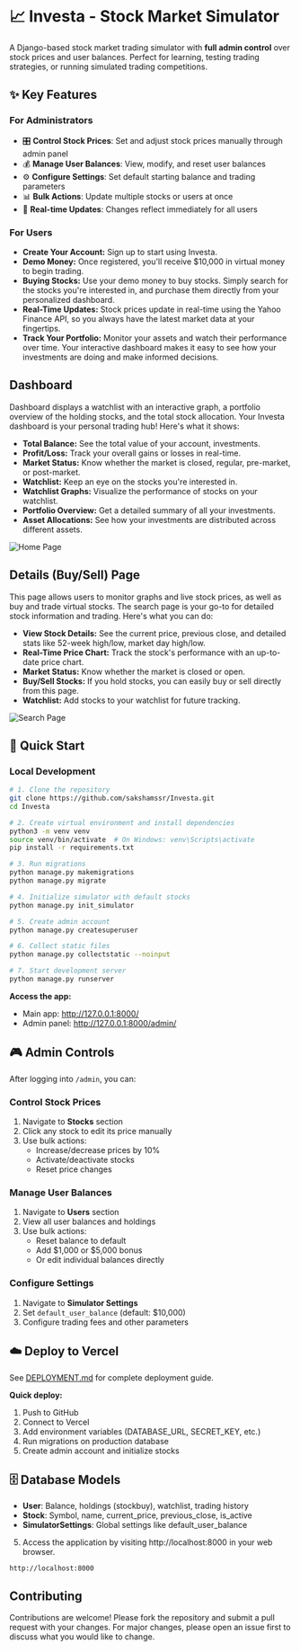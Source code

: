 # 📈 Investa - Stock Market Simulator

A Django-based stock market trading simulator with **full admin control** over stock prices and user balances. Perfect for learning, testing trading strategies, or running simulated trading competitions.

## ✨ Key Features

### For Administrators
- 🎛️ **Control Stock Prices**: Set and adjust stock prices manually through admin panel
- 💰 **Manage User Balances**: View, modify, and reset user balances
- ⚙️ **Configure Settings**: Set default starting balance and trading parameters
- 📊 **Bulk Actions**: Update multiple stocks or users at once
- 🔄 **Real-time Updates**: Changes reflect immediately for all users

### For Users

* **Create Your Account:** Sign up to start using Investa.
* **Demo Money:** Once registered, you'll receive $10,000 in virtual money to begin trading.
* **Buying Stocks:** Use your demo money to buy stocks. Simply search for the stocks you're interested in, and purchase them directly from your personalized dashboard.
* **Real-Time Updates:** Stock prices update in real-time using the Yahoo Finance API, so you always have the latest market data at your fingertips.
* **Track Your Portfolio:** Monitor your assets and watch their performance over time. Your interactive dashboard makes it easy to see how your investments are doing and make informed decisions.

## Dashboard
Dashboard displays a watchlist with an interactive graph, a portfolio overview of the holding stocks, and the total stock allocation. 
Your Investa dashboard is your personal trading hub! Here's what it shows:

* **Total Balance:** See the total value of your account, investments.
* **Profit/Loss:** Track your overall gains or losses in real-time.
* **Market Status:** Know whether the market is closed, regular, pre-market, or post-market.
* **Watchlist:** Keep an eye on the stocks you're interested in.
* **Watchlist Graphs:** Visualize the performance of stocks on your watchlist.
* **Portfolio Overview:** Get a detailed summary of all your investments.
* **Asset Allocations:** See how your investments are distributed across different assets.

![Home Page](images/dashboard.png)

## Details (Buy/Sell) Page
This page allows users to monitor graphs and live stock prices, as well as buy and trade virtual stocks.
The search page is your go-to for detailed stock information and trading. Here's what you can do:

* **View Stock Details:** See the current price, previous close, and detailed stats like 52-week high/low, market day high/low.
* **Real-Time Price Chart:** Track the stock's performance with an up-to-date price chart.
* **Market Status:** Know whether the market is closed or open.
* **Buy/Sell Stocks:** If you hold stocks, you can easily buy or sell directly from this page.
* **Watchlist:** Add stocks to your watchlist for future tracking.

![Search Page](images/searchPage.png)

## 🚀 Quick Start

### Local Development

```bash
# 1. Clone the repository
git clone https://github.com/sakshamssr/Investa.git
cd Investa

# 2. Create virtual environment and install dependencies
python3 -m venv venv
source venv/bin/activate  # On Windows: venv\Scripts\activate
pip install -r requirements.txt

# 3. Run migrations
python manage.py makemigrations
python manage.py migrate

# 4. Initialize simulator with default stocks
python manage.py init_simulator

# 5. Create admin account
python manage.py createsuperuser

# 6. Collect static files
python manage.py collectstatic --noinput

# 7. Start development server
python manage.py runserver
```

**Access the app:**
- Main app: http://127.0.0.1:8000/
- Admin panel: http://127.0.0.1:8000/admin/

## 🎮 Admin Controls

After logging into `/admin`, you can:

### Control Stock Prices
1. Navigate to **Stocks** section
2. Click any stock to edit its price manually
3. Use bulk actions:
   - Increase/decrease prices by 10%
   - Activate/deactivate stocks
   - Reset price changes

### Manage User Balances
1. Navigate to **Users** section
2. View all user balances and holdings
3. Use bulk actions:
   - Reset balance to default
   - Add $1,000 or $5,000 bonus
   - Or edit individual balances directly

### Configure Settings
1. Navigate to **Simulator Settings**
2. Set `default_user_balance` (default: $10,000)
3. Configure trading fees and other parameters

## ☁️ Deploy to Vercel

See [DEPLOYMENT.md](DEPLOYMENT.md) for complete deployment guide.

**Quick deploy:**
1. Push to GitHub
2. Connect to Vercel
3. Add environment variables (DATABASE_URL, SECRET_KEY, etc.)
4. Run migrations on production database
5. Create admin account and initialize stocks

## 🗄️ Database Models

- **User**: Balance, holdings (stockbuy), watchlist, trading history
- **Stock**: Symbol, name, current_price, previous_close, is_active
- **SimulatorSettings**: Global settings like default_user_balance
5. Access the application by visiting http://localhost:8000 in your web browser.
```
http://localhost:8000
```

## Contributing
Contributions are welcome! Please fork the repository and submit a pull request with your changes. For major changes, please open an issue first to discuss what you would like to change.

